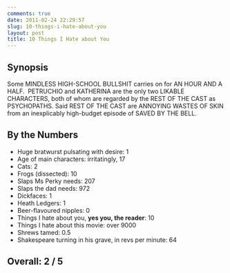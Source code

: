 ```yaml
---
comments: true
date: 2011-02-24 22:29:57
slug: 10-things-i-hate-about-you
layout: post
title: 10 Things I Hate about You
---
```


## Synopsis

Some MINDLESS HIGH-SCHOOL BULLSHIT carries on for AN HOUR AND A HALF.  PETRUCHIO and KATHERINA are the only two LIKABLE CHARACTERS, both of whom are regarded by the REST OF THE CAST as PSYCHOPATHS. Said REST OF THE CAST are ANNOYING WASTES OF SKIN from an inexplicably high-budget episode of SAVED BY THE BELL.

## By the Numbers

  * Huge bratwurst pulsating with desire: 1
  * Age of main characters: irritatingly, 17
  * Cats: 2
  * Frogs (dissected): 10
  * Slaps Ms Perky needs: 207
  * Slaps the dad needs: 972
  * Dickfaces: 1
  * Heath Ledgers: 1
  * Beer-flavoured nipples: 0
  * Things I hate about you, **yes you, the reader**: 10
  * Things I hate about this movie: over 9000
  * Shrews tamed: 0.5
  * Shakespeare turning in his grave, in revs per minute: 64

## Overall: 2 / 5
